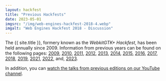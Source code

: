 ```yaml
---
layout: hackfest
title: "Previous Hackfests"
date: 2023-05-01
imgsrc: "/img/web-engines-hackfest-2018-4.webp"
imgalt: "Web Engines Hackfest 2018 - Discussion"
---
```


The {{ site.title }}, formery known as the *WebkitGTK+ Hackfest*, has been held annually since 2009. Information from previous years can be found on the following pages: [2009](https://wiki.gnome.org/Projects/WebKitGtk/Hackfest2009), [2010](https://wiki.gnome.org/Hackfests/WebKitGTK2010), [2011](https://wiki.gnome.org/Hackfests/WebKitGTK2011), [2012](https://wiki.gnome.org/Hackfests/WebKitGTK2012), [2013](https://wiki.gnome.org/Hackfests/WebKitGTK2013), [2014](http://www.webengineshackfest.org/2014/), [2015](http://www.webengineshackfest.org/2015/), [2016](http://www.webengineshackfest.org/2016/), [2017](http://www.webengineshackfest.org/2017/), [2018](http://www.webengineshackfest.org/2018/), [2019](http://www.webengineshackfest.org/2019/), [2021](http://www.webengineshackfest.org/2021/), [2022](http://www.webengineshackfest.org/2022/), and, [2023](http://www.webengineshackfest.org/2023/).

In addition, you can [watch the talks from previous editions on our YouTube channel](https://www.youtube.com/channel/UCPQ8NaRSfsGei1j1meO4pNg).

